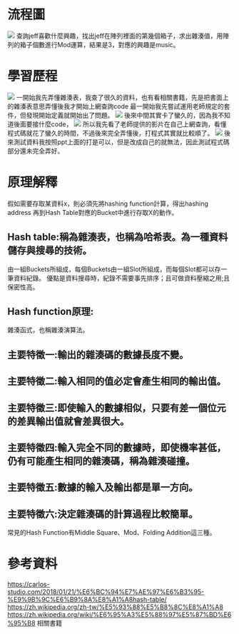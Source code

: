# 流程圖
![](https://imgur.com/DAhcjTr.jpg)
查詢jeff喜歡什麼興趣，找出jeff在陣列裡面的第幾個箱子，求出雜湊值，用陣列的箱子個數進行Mod運算，結果是3，對應的興趣是music。
# 學習歷程
![](https://imgur.com/sxQ4z87.jpg)
一開始我先弄懂雜湊表，我查了很久的資料，也有看相關書籍，先是把書面上的雜湊表意思弄懂後我才開始上網查詢code
最一開始我先嘗試運用老師規定的套件，但發現開始定義就開始出了問題。
![](https://imgur.com/0Eeziaz.jpg)
後來中間其實卡了蠻久的，因為我不知道後面要接什麼code，
![](https://imgur.com/QD6HM1B.jpg)
所以我先看了老師提供的影片在自己上網查詢，看懂程式碼就花了蠻久的時間，不過後來完全弄懂後，打程式其實就比較順了。
![](https://imgur.com/gjU1FWr.jpg)
後來測試資料我按照ppt上面的打是可以，但是改成自己的就無法，因此測試程式碼部分還未完全弄好。
# 原理解釋
假如需要存取某資料x，則必須先將hashing function計算，得出hashing address
再到Hash Table對應的Bucket中進行存取X的動作。
## Hash table:稱為雜湊表，也稱為哈希表。為一種資料儲存與搜尋的技術。
由一組Buckets所組成，每個Buckets由一組Slot所組成，而每個Slot都可以存一筆資料紀錄。
優點是資料搜尋時，紀錄不需要事先排序；且可做資料壓縮之用;且保密性高。
## Hash function原理:
雜湊函式，也稱雜湊演算法。
## 主要特徵一:輸出的雜湊碼的數據長度不變。
## 主要特徵二:輸入相同的值必定會產生相同的輸出值。
## 主要特徵三:即使輸入的數據相似，只要有差一個位元的差異輸出值就會差異很大。
## 主要特徵四:輸入完全不同的數據時，即使機率甚低，仍有可能產生相同的雜湊碼，稱為雜湊碰撞。
## 主要特徵五:數據的輸入及輸出都是單一方向。
## 主要特徵六:決定雜湊碼的計算過程比較簡單。
常見的Hash Function有Middle Square、Mod、Folding Addition這三種。
# 參考資料
https://carlos-studio.com/2018/01/21/%E6%BC%94%E7%AE%97%E6%B3%95-%E9%9B%9C%E6%B9%8A%E8%A1%A8hash-table/
https://zh.wikipedia.org/zh-tw/%E5%93%88%E5%B8%8C%E8%A1%A8
https://zh.wikipedia.org/wiki/%E6%95%A3%E5%88%97%E5%87%BD%E6%95%B8
相關書籍
